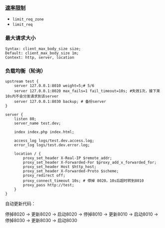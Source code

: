 ### [速率限制](https://www.nginx.com/blog/rate-limiting-nginx/)
- `limit_req_zone`
- `limit_req`


### 最大请求大小
```
Syntax:	client_max_body_size size;
Default: client_max_body_size 1m;
Context: http, server, location
```

### 负载均衡（轮询）
```
upstream test {
    server 127.0.0.1:8010 weight=5;# 5/6
    server 127.0.0.1:8020 max_fails=1 fail_timeout=10s; #失效1次，接下来10s内不会分发请求到该server
    server 127.0.0.1:8030 backup; # 备份server
}

server {
	listen 80;
	server_name test.dev;
	
	index index.php index.html;
	
	access_log logs/test.dev.access.log;
	error_log logs/test.dev.error.log;

	location / {
		proxy_set_header X-Real-IP $remote_addr;
		proxy_set_header X-Forwarded-For $proxy_add_x_forwarded_for;
		proxy_set_header Host $http_host;
		proxy_set_header X-Forwarded-Proto $scheme;
		proxy_redirect off;
		proxy_connect_timeout 10s; # 停掉 8020，10s后超时转到8010
		proxy_pass http://test;
	}
}
```

自动更新代码：

停掉8020 -> 更新8020 -> 启动8020 -> 停掉8010 -> 更新8010 -> 启动8010 -> 停掉8030 -> 更新8030 -> 启动8030
